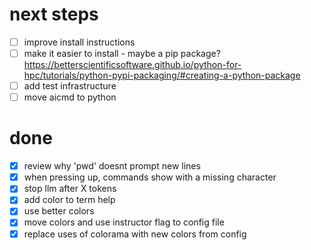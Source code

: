 # next steps
- [ ] improve install instructions 
- [ ] make it easier to install - maybe a pip package?
https://betterscientificsoftware.github.io/python-for-hpc/tutorials/python-pypi-packaging/#creating-a-python-package
- [ ] add test infrastructure
- [ ] move aicmd to python

# done
- [x] review why 'pwd' doesnt prompt new lines
- [x] when pressing up, commands show with a missing character
- [x] stop llm after X tokens
- [x] add color to term help
- [x] use better colors
- [x] move colors and use instructor flag to config file
- [x] replace uses of colorama with new colors from config
